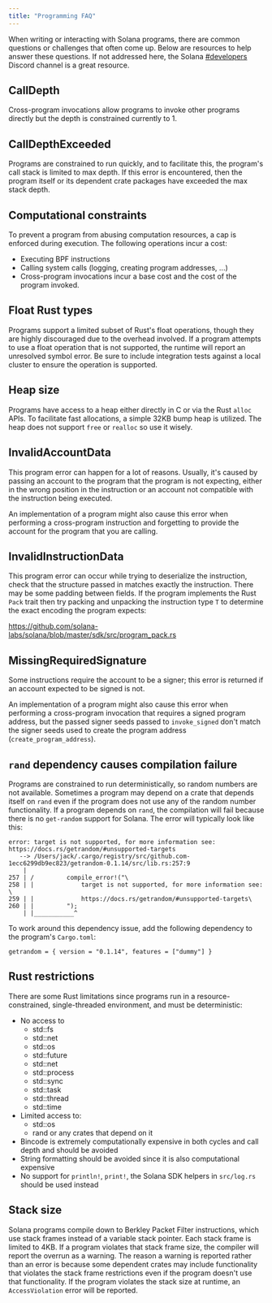```yaml
---
title: "Programming FAQ"
---
```


When writing or interacting with Solana programs, there are common questions or
challenges that often come up.  Below are resources to help answer these
questions.  If not addressed here, the Solana
[#developers](https://discord.gg/RxeGBH) Discord channel is a great resource.

## CallDepth

Cross-program invocations allow programs to invoke other programs directly but
the depth is constrained currently to 1.

## CallDepthExceeded

Programs are constrained to run quickly, and to facilitate this, the program's
call stack is limited to max depth.  If this error is encountered, then the
program itself or its dependent crate packages have exceeded the max stack
depth.

## Computational constraints

To prevent a program from abusing computation resources, a cap is enforced
during execution.  The following operations incur a cost:
- Executing BPF instructions
- Calling system calls (logging, creating program addresses, ...)
- Cross-program invocations incur a base cost and the cost of the program
  invoked.

## Float Rust types

Programs support a limited subset of Rust's float operations, though they
are highly discouraged due to the overhead involved.  If a program attempts to
use a float operation that is not supported, the runtime will report an
unresolved symbol error. Be sure to include integration tests against a local
cluster to ensure the operation is supported.

## Heap size

Programs have access to a heap either directly in C or via the Rust `alloc`
APIs.  To facilitate fast allocations, a simple 32KB bump heap is utilized.  The
heap does not support `free` or `realloc` so use it wisely.

## InvalidAccountData

This program error can happen for a lot of reasons. Usually, it's caused by
passing an account to the program that the program is not expecting, either in
the wrong position in the instruction or an account not compatible with the
instruction being executed.

An implementation of a program might also cause this error when performing a
cross-program instruction and forgetting to provide the account for the program
that you are calling.

## InvalidInstructionData

This program error can occur while trying to deserialize the instruction, check
that the structure passed in matches exactly the instruction.  There may be some
padding between fields.  If the program implements the Rust `Pack` trait then try
packing and unpacking the instruction type `T` to determine the exact encoding
the program expects:

https://github.com/solana-labs/solana/blob/master/sdk/src/program_pack.rs


## MissingRequiredSignature

Some instructions require the account to be a signer; this error is returned if
an account expected to be signed is not.

An implementation of a program might also cause this error when performing a
cross-program invocation that requires a signed program address, but the passed
signer seeds passed to `invoke_signed` don't match the signer seeds used to
create the program address (`create_program_address`).

## `rand` dependency causes compilation failure

Programs are constrained to run deterministically, so random numbers are not
available.  Sometimes a program may depend on a crate that depends itself on
`rand` even if the program does not use any of the random number functionality.
If a program depends on `rand`, the compilation will fail because there is no
`get-random` support for Solana.  The error will typically look like this:

```
error: target is not supported, for more information see: https://docs.rs/getrandom/#unsupported-targets
   --> /Users/jack/.cargo/registry/src/github.com-1ecc6299db9ec823/getrandom-0.1.14/src/lib.rs:257:9
    |
257 | /         compile_error!("\
258 | |             target is not supported, for more information see: \
259 | |             https://docs.rs/getrandom/#unsupported-targets\
260 | |         ");
    | |___________^
```

To work around this dependency issue, add the following dependency to the
program's `Cargo.toml`:

```
getrandom = { version = "0.1.14", features = ["dummy"] }
```

## Rust restrictions

There are some Rust limitations since programs run in a resource-constrained,
single-threaded environment, and must be deterministic:

- No access to
  - std::fs
  - std::net
  - std::os
  - std::future
  - std::net
  - std::process
  - std::sync
  - std::task
  - std::thread
  - std::time
- Limited access to:
  - std::os
  - rand or any crates that depend on it
- Bincode is extremely computationally expensive in both cycles and call depth and should be avoided
- String formatting should be avoided since it is also computational expensive
- No support for `println!`, `print!`, the Solana SDK helpers in `src/log.rs`
  should be used instead

## Stack size

Solana programs compile down to Berkley Packet Filter instructions, which use
stack frames instead of a variable stack pointer.  Each stack frame is limited
to 4KB.  If a program violates that stack frame size, the compiler will report
the overrun as a warning.  The reason a warning is reported rather than an error
is because some dependent crates may include functionality that violates the
stack frame restrictions even if the program doesn't use that functionality.  If
the program violates the stack size at runtime, an `AccessViolation` error will
be reported.
